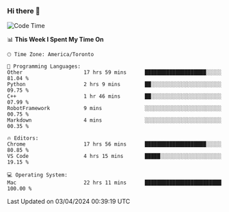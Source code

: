 ### Hi there 👋


<!--START_SECTION:waka-->
![Code Time](http://img.shields.io/badge/Code%20Time-1%2C822%20hrs%2024%20mins-blue)

📊 **This Week I Spent My Time On** 

```text
🕑︎ Time Zone: America/Toronto

💬 Programming Languages: 
Other                    17 hrs 59 mins      ████████████████████░░░░░   81.04 % 
Python                   2 hrs 9 mins        ██░░░░░░░░░░░░░░░░░░░░░░░   09.75 % 
C++                      1 hr 46 mins        ██░░░░░░░░░░░░░░░░░░░░░░░   07.99 % 
RobotFramework           9 mins              ░░░░░░░░░░░░░░░░░░░░░░░░░   00.75 % 
Markdown                 4 mins              ░░░░░░░░░░░░░░░░░░░░░░░░░   00.35 % 

🔥 Editors: 
Chrome                   17 hrs 56 mins      ████████████████████░░░░░   80.85 % 
VS Code                  4 hrs 15 mins       █████░░░░░░░░░░░░░░░░░░░░   19.15 % 

💻 Operating System: 
Mac                      22 hrs 11 mins      █████████████████████████   100.00 % 
```


 Last Updated on 03/04/2024 00:39:19 UTC
<!--END_SECTION:waka-->

<!--
**SillyPasty/SillyPasty** is a ✨ _special_ ✨ repository because its `README.md` (this file) appears on your GitHub profile.

Here are some ideas to get you started:

- 🔭 I’m currently working on ...
- 🌱 I’m currently learning ...
- 👯 I’m looking to collaborate on ...
- 🤔 I’m looking for help with ...
- 💬 Ask me about ...
- 📫 How to reach me: ...
- 😄 Pronouns: ...
- ⚡ Fun fact: ...
-->


